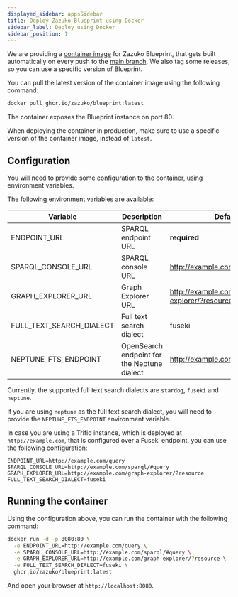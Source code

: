 ```yaml
---
displayed_sidebar: appsSidebar
title: Deploy Zazuko Blueprint using Docker
sidebar_label: Deploy using Docker
sidebar_position: 1
---
```


We are providing a [container image](https://github.com/zazuko/blueprint/pkgs/container/blueprint) for Zazuko Blueprint, that gets built automatically on every push to the [main branch](https://github.com/zazuko/blueprint).
We also tag some releases, so you can use a specific version of Blueprint.

You can pull the latest version of the container image using the following command:

```sh
docker pull ghcr.io/zazuko/blueprint:latest
```

The container exposes the Blueprint instance on port 80.

When deploying the container in production, make sure to use a specific version of the container image, instead of `latest`.

## Configuration

You will need to provide some configuration to the container, using environment variables.

The following environment variables are available:

| Variable                 | Description                                 | Default                                     |
| ------------------------ | ------------------------------------------- | ------------------------------------------- |
| ENDPOINT_URL             | SPARQL endpoint URL                         | **required**                                |
| SPARQL_CONSOLE_URL       | SPARQL console URL                          | http://example.com/sparql/#query            |
| GRAPH_EXPLORER_URL       | Graph Explorer URL                          | http://example.com/graph-explorer/?resource |
| FULL_TEXT_SEARCH_DIALECT | Full text search dialect                    | fuseki                                      |
| NEPTUNE_FTS_ENDPOINT     | OpenSearch endpoint for the Neptune dialect | http://example.com/                         |

Currently, the supported full text search dialects are `stardog`, `fuseki` and `neptune`.

If you are using `neptune` as the full text search dialect, you will need to provide the `NEPTUNE_FTS_ENDPOINT` environment variable.

In case you are using a Trifid instance, which is deployed at `http://example.com`, that is configured over a Fuseki endpoint, you can use the following configuration:

```env
ENDPOINT_URL=http://example.com/query
SPARQL_CONSOLE_URL=http://example.com/sparql/#query
GRAPH_EXPLORER_URL=http://example.com/graph-explorer/?resource
FULL_TEXT_SEARCH_DIALECT=fuseki
```

## Running the container

Using the configuration above, you can run the container with the following command:

```sh
docker run -d -p 8080:80 \
  -e ENDPOINT_URL=http://example.com/query \
  -e SPARQL_CONSOLE_URL=http://example.com/sparql/#query \
  -e GRAPH_EXPLORER_URL=http://example.com/graph-explorer/?resource \
  -e FULL_TEXT_SEARCH_DIALECT=fuseki \
  ghcr.io/zazuko/blueprint:latest
```

And open your browser at `http://localhost:8080`.
